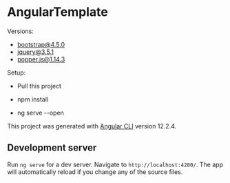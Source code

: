 # AngularTemplate

Versions:

- bootstrap@4.5.0
- jquery@3.5.1
- popper.js@1.14.3

Setup:

- Pull this project

- npm install
- ng serve --open

This project was generated with [Angular CLI](https://github.com/angular/angular-cli) version 12.2.4.

## Development server

Run `ng serve` for a dev server. Navigate to `http://localhost:4200/`. The app will automatically reload if you change any of the source files.
